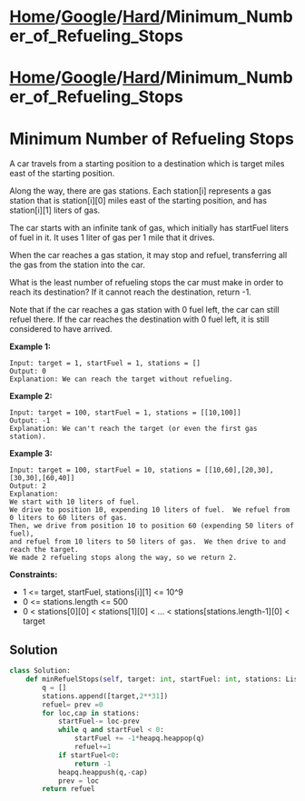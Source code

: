 # [Home](./../../..)/[Google](./../..)/[Hard](./..)/Minimum_Number_of_Refueling_Stops
# [Home](./../../..)/[Google](./../..)/[Hard](./..)/Minimum_Number_of_Refueling_Stops
<h1>Minimum Number of Refueling Stops</h1>

<p>
A car travels from a starting position to a destination which is target miles east of the starting position.

Along the way, there are gas stations.  Each station[i] represents a gas station that is station[i][0] miles east of the starting position, and has station[i][1] liters of gas.

The car starts with an infinite tank of gas, which initially has startFuel liters of fuel in it.  It uses 1 liter of gas per 1 mile that it drives.

When the car reaches a gas station, it may stop and refuel, transferring all the gas from the station into the car.

What is the least number of refueling stops the car must make in order to reach its destination?  If it cannot reach the destination, return -1.

Note that if the car reaches a gas station with 0 fuel left, the car can still refuel there.  If the car reaches the destination with 0 fuel left, it is still considered to have arrived.

</p>

<b>Example 1:</b>

    Input: target = 1, startFuel = 1, stations = []
    Output: 0
    Explanation: We can reach the target without refueling.
    
<b>Example 2:</b>

    Input: target = 100, startFuel = 1, stations = [[10,100]]
    Output: -1
    Explanation: We can't reach the target (or even the first gas station).
    
<b>Example 3:</b>

    Input: target = 100, startFuel = 10, stations = [[10,60],[20,30],[30,30],[60,40]]
    Output: 2
    Explanation: 
    We start with 10 liters of fuel.
    We drive to position 10, expending 10 liters of fuel.  We refuel from 0 liters to 60 liters of gas.
    Then, we drive from position 10 to position 60 (expending 50 liters of fuel),
    and refuel from 10 liters to 50 liters of gas.  We then drive to and reach the target.
    We made 2 refueling stops along the way, so we return 2.

<b>Constraints:</b>

- 1 <= target, startFuel, stations[i][1] <= 10^9
- 0 <= stations.length <= 500
- 0 < stations[0][0] < stations[1][0] < ... < stations[stations.length-1][0] < target

<h2>Solution</h2>

```python
class Solution:
    def minRefuelStops(self, target: int, startFuel: int, stations: List[List[int]]) -> int:
        q = []
        stations.append([target,2**31])
        refuel= prev =0
        for loc,cap in stations:
            startFuel-= loc-prev
            while q and startFuel < 0:
                startFuel += -1*heapq.heappop(q)
                refuel+=1
            if startFuel<0:
                return -1
            heapq.heappush(q,-cap)
            prev = loc
        return refuel
```
